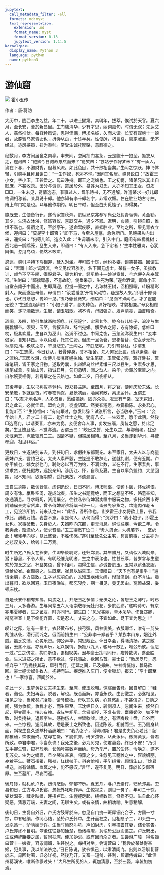 ```yaml
---
jupytext:
  cell_metadata_filter: -all
  formats: md:myst
  text_representation:
    extension: .md
    format_name: myst
    format_version: 0.13
    jupytext_version: 1.11.5
kernelspec:
  display_name: Python 3
  language: python
  name: python3
---
```

# 游仙窟

![](image/cover.jpg)
霍小玉传

作者：唐·蒋防

大历中，陇西李生名益，年二十，以进士擢第。其明年，拔萃，俟试於天官。夏六月，至长安，舍於新昌里。生门族清华，少有才思，丽词嘉句，时谓无双；先达丈人，翕然推伏。每自矜风调，思得佳偶，博求名妓，久而未谐。长安有媒鲍十一娘者，故薛驸马家青衣也；折券从良，十馀年矣。性便辟，巧言语，豪家戚里，无不经过，追风挟策，推为渠帅。常受生诚托厚赂，意颇德之。

经数月，李方闲居舍之南亭。申未间，忽闻扣门甚急，云是鲍十一娘至。摄衣从之，迎问曰：“鲍卿今日何故忽然而来？”鲍笑曰：“苏姑子作好梦未？”有一仙人，谪在下界，不邀财货，但慕风流。如此色目，共十郎相当矣。”生闻之惊跃，神飞体轻，引鲍手且拜且谢曰：“一生作奴，死亦不惮。”因问其名居。鲍具说曰：“故霍王小女，字小玉，王甚爱之。母曰净持。即王之宠婢也。王之初薨，诸弟兄以其出自贱庶，不甚收录。因分与资财，遣居於外，易姓为郑氏，人亦不知其王女。资质□□，一生未见，高情逸态，事事过人，音乐诗书，无不通解。昨遣某求一好儿郎格调相称者。某具说十郎。他亦知有李十郎名字，非常欢惬。住在胜业坊古寺曲，甫上车门宅是也。以与他作期约。明日午时，但至曲头觅桂子，即得矣。”

鲍既去，生便备行计。遂令家僮秋鸿，於纵兄京兆参军尚公处假青骊驹，黄金勒。其夕，生浣衣沐浴，修饰容仪，喜跃交并，通夕不寐。迟明，巾帻，引镜自照，惟惧不谐也。徘徊之间，至於亭午。遂命驾疾驱，直抵胜业。至约之所，果见青衣立候，迎问曰：“莫是李十郎否？”即下马，令牵入屋底，急急所门。见鲍果从内出来，遥笑曰：“何等儿郎，造次入此：”生调诮未毕，引入中门。庭间有四樱桃树；西北悬一鹦鹉笼，见生入来，即语曰：“有人入来，急下帘者！”生本性雅淡，心犹疑惧，忽见鸟语，愕然不敢进。

逡巡，鲍引净持下阶相迎，延入对坐。年可四十馀，绰约多姿，谈笑甚媚。因谓生曰：“素闻十郎才调风流，今又见仪容雅秀，名下固无虚士。某有一女子，虽拙教训，颜色不至丑陋，得配君子，颇为相宜。频见鲍十一娘说意旨，今亦便令永奉箕帚。”生谢曰：“鄙拙庸愚，不意故盼，倘垂采录，生死为荣。”遂命酒馔，即命小玉自堂东阁子中而出。生即拜迎。但觉一室之中，若琼林玉树，互相照曜，转盼精彩射人。既而遂坐母侧。母谓曰：“汝尝爱念‘开帘风动竹，疑是故人来。’即此十郎诗也。尔终日念想，何如一见。”玉乃低鬟微笑，细语曰：“见面不如闻名。才子岂能无貌？”生遂连起拜曰：“小娘子爱才，鄙夫种色。两好相映，才貌相兼。”母女相顾而笑，遂举酒数巡。生起，请玉唱歌。初不肯，母固强之。发声清亮，曲度精奇。

酒阑，及瞑，鲍引生就西院憩息。闲庭邃宇，帘幕甚华。鲍令侍儿桂子、浣沙与生脱靴解带。须臾，玉至，言叙温和，辞气宛媚。解罗衣之际，态有馀妍，低帏□枕，极其欢爱。生自以为巫山、洛浦不过也。中宵之夜，玉忽流涕观生曰：“妾本倡家，自知非匹。今以色爱，托其仁贤。但虑一旦色衰，恩移情替，使女萝无托，秋扇见捐。极欢之际，不觉悲至。”生闻之，不胜感叹。乃引臂替枕，徐谓玉曰：“平生志愿，今日获从，粉骨碎身，誓不相舍。夫人何发此言。请以素缣，著之盟约。”玉因收泪，命侍儿樱桃褰幄执烛，受生笔研，玉管弦之暇，雅好诗书，筐箱笔研，皆王家之旧物。遂取秀囊，出越姬乌丝栏素缣三尺以授生。生素多才思，援笔成章，引谕山河，指诚日月，句句恳切，闻之动人。染毕，命藏於宝箧之内。自尔婉娈相得，若翡翠之在云路也。如此二岁，日夜相从。

其後年春，生以书判拔萃登科，授郑县主簿。至四月，将之官，便拜庆於东洛。长安亲戚，多就筵饯。时春物尚馀，夏景初丽，酒阑宾散，离思萦怀。玉谓生曰：“以君才地名声，人多景慕，愿结婚媾，固亦众矣。况堂有严亲，室无冢妇，君之此去，必就佳姻。盟约之言，徒虚语耳。然妾有短愿，欲辄指陈。永委君心，复能听否？”生惊怪曰：“有何罪过，忽发此辞？试说所言，必当敬奉。”玉曰：“妾年始十八，君才二十有二，迨君壮士之秋，犹有八岁。一生欢爱，愿毕此期。然後□选高门，以谐秦晋，亦未为晚。妾便舍弃人事，剪发披缁，夙昔之愿，於此足矣。”生且愧且感，不觉涕流。因谓玉曰：“皎日之誓，死生以之。与卿偕老，犹恐未惬素志，岂敢辄有二三。固请不疑，但端居相待。至八月，必当却到华州，寻使奉迎，相见非远。”

更数日，生遂诀别东去。到任旬日，求假往东都觐亲。未至家日，太夫人以与商量表妹卢氏，言约已定。太夫人素严毅，生逡巡不敢辞让，遂就礼谢，便有近期。卢亦甲族也，嫁女於他门，聘财必以百万为约，不满此数，义在不行。生家素贫，事须求贷，便托假故，远投亲知，涉历江、怀，自秋及夏。生自以辜负盟约，大愆回期，寂不知闻，欲断期望，遥托亲故，不遗漏言。

玉自生逾期，数访音信。虚词诡说，日日不同。博求师巫，便询卜箧，怀优抱恨，周岁有馀。羸卧空闺，遂成沈疾。虽生之书题竟绝，而玉之想望不移，赂遗亲知，使通消息。寻求既切，资用屡空，往往私令侍婢潜卖箧中服玩之物，多托於西市寄附铺侯景先家货卖。曾令侍婢浣沙将紫玉钗一只，诣景先家货之。路逢内作老玉工，见浣沙所执，前来认之曰：“此钗，吾所作也。昔岁霍王小女将欲上鬟，令我作此，酬我万钱。我尝不忘。汝是何人，从何而得？”浣沙曰：“我小娘子，即霍王女也。家事破散，失身於人。夫婿昨向东都，更无消息。悒怏成疾，今欲二年。令我卖此，赂遗於人，使求音信。”玉工凄然下泣曰：“贵人男女，失机落节，一至於此！我残年向尽，见此盛衰，不胜伤感。”遂引至延先公主宅，具言前事，公主亦为之悲叹良久，给钱十二万焉。

时生所定卢氏女在长安，生即毕於聘财，还归郑县。其年腊月，又请假入城就亲。潜卜静居，不令人知。有明经催允明者，生之中表弟也。性甚长厚，昔岁常与生童欢於郑氏之室，杯盘笑语，曾不相间。每得生信，必诚告於玉。玉常以薪刍衣服，资给於崔。崔颇感之。生既至，崔具以诚告玉。玉恨叹曰：“天下岂有是事乎！”遍请亲朋，多方召致。生字以愆期负约，又知玉疾候沈绵，惭耻忍割，终不肯往。晨出暮归，欲以回避。玉日夜涕泣，都忘寝食，期一相见，竟无因由。冤愤益深，委顿床枕。

自是长安中稍有知者。风流之士，共感玉之多情；豪侠之伦，皆怒生之薄行。时已三月，人多春游。生与同辈五六人诣崇敬寺玩牡丹花，步於西廊，”递吟诗句。有京兆韦夏卿者，生之密友，时亦同行。谓生曰：“风光甚丽，草木荣华。伤哉郑卿，衔冤空室！足下终能弃置，实是忍人。丈夫之心，不宜如此。足下宜为思之！”

叹让之际，忽有一豪士，衣轻黄布衫，挟弓弹，风神俊美，衣服卿华，唯有一剪头胡雏从後，潜行而听之。俄而前揖生曰：“公非李十郎者乎？某族本山东，姻连外戚。虽乏文藻，心实乐贤。仰公声华，常思觏止。今日幸会，得睹清扬。某之敝居，去此不远，亦有声乐，足以娱情。妖姬八九人，骏马十数匹，唯公所欲。但愿一过。”生之侪辈，共聆斯语，更相叹美。因与豪士策马同行，疾转数坊，遂至胜业。生以进郑之所止，意不欲过，便托事故，欲回马首。豪士曰：“敝居咫尺，忍相弃乎？”乃挽挟其马，牵引而行。迁延之间，已及郑曲。生神情恍惚，鞭马欲回。豪士遽命奴仆数人，抱持而进。疾走推入车门，便令锁却，报云：“李十郎至也！”一家惊喜，声闻於外。

先此一夕，玉梦黄衫丈夫抱生来，至席，使玉脱鞋。惊寤而告母。因自解曰：“鞋者，谐也。夫妇再合。脱者，解也。既合而解，亦当永诀。由此徵之，必遂相见，相见之後，当死矣。”凌晨，请母梳妆。母以其久病，心意惑乱，不甚信之。□勉之间，强为妆梳。妆梳才必，而生果至。玉沈绵日久，转侧须人。忽闻生来，倏然自起，更衣而出，恍若有神。遂与生相见，含怒凝视，不复有言。羸质娇姿，如不胜致，时负掩袂，返顾李生。感物伤人，坐皆欷嘘。顷之，有酒肴数十盘，自外而来。一坐惊视，遽问其故，悉是豪士之所致也。因遂陈设，相就而坐。玉乃侧身转面，斜视生良久遂举杯酒酬地曰：“我为女子，薄命如斯！君是丈夫负心若此！韶颜稚齿，饮恨而终。慈母在堂，不能供养。绮罗弦管，从此永休。徵痛黄泉，皆君所致。李君李君，今当永诀！我死之後，必为厉鬼，使君妻妾，终日不安！”乃引左手握生臂，掷杯於地，长恸号哭数声而绝。母乃举尸，置於生怀，令唤之，遂不复苏矣。生为之缟素，旦夕哭泣甚哀。将葬之夕。生忽见玉穗帷之中，容貌妍丽，宛若平生。著石榴裙，鞨裆，红绿帔子。斜身倚帷，手引绣带，顾谓生曰：“愧君相送，尚有馀情。幽冥之中，能不感叹。”言毕，遂不复见。明日，葬於长安御宿原。生至墓所，尽哀而返。

後月馀，就礼於卢氏。伤情感物，郁郁不乐。夏五月，与卢氏偕行，归於郑县。至县旬日，生方与卢氏寝，忽帐外叱叱作声。生惊视之，则见一男子，年可二十馀，姿状温美，藏身映幔，连招卢氏。生惶遽走起，绕幔数匝，倏然不见。生自此心怀疑恶，猜忌万端，夫妻之间，无聊生矣。或有亲情，曲相劝喻。生意稍解。

後旬日，生复自外归，卢氏方鼓琴於床，忽见自门抛一斑犀钿花合子，方圆一寸馀，中有轻绢，作同心结，坠於卢氏怀中。生开而视之，见相思子二，叩头虫一，发杀觜一，驴驹媚少许。生当时愤怒叫吼，声如豺虎，引琴撞击其妻，诘令实告。卢氏亦终不自明。尔後往往暴加捶楚，备诸毒虐，竟讼於公庭而遣之。卢氏既出，生或侍婢媵妾之属，暂同枕席，便加妒忌。或有因而杀之者。生尝游广陵，得名姬曰营十一娘者，容态润媚，生甚悦之。每相对坐，尝谓营曰：“我尝於某处得某姬，犯某事，我以某法杀之。”日日陈说，欲令惧己，以肃清闺门。出则以浴斛复营於床，周回封署，归必详视，然後乃开。又畜一短剑，甚利，顾谓侍婢曰：“此信州葛溪铁，唯断作罪过头！”大凡生所见妇人，辄加猜忌，至於三娶，率皆加初焉。

